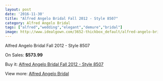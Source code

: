 ```yaml
---
layout: post
date: '2016-11-30'
title: "Alfred Angelo Bridal Fall 2012 - Style 8507"
category: Alfred Angelo Bridal
tags: ["alfred","wedding","elegant","demure","bridal"]
image: http://www.idealgown.com/3652-thickbox_default/alfred-angelo-bridal-fall-2012-style-8507.jpg
---
```

Alfred Angelo Bridal Fall 2012 - Style 8507

On Sales: **$573.99**
<a href="https://www.idealgown.com/en/alfred-angelo-bridal/1723-alfred-angelo-bridal-fall-2012-style-8507.html"><amp-img layout="responsive" width="600" height="600" src="//www.idealgown.com/3652-thickbox_default/alfred-angelo-bridal-fall-2012-style-8507.jpg" alt="Alfred Angelo Bridal Fall 2012 - Style 8507 0" /></a>
<a href="https://www.idealgown.com/en/alfred-angelo-bridal/1723-alfred-angelo-bridal-fall-2012-style-8507.html"><amp-img layout="responsive" width="600" height="600" src="//www.idealgown.com/3654-thickbox_default/alfred-angelo-bridal-fall-2012-style-8507.jpg" alt="Alfred Angelo Bridal Fall 2012 - Style 8507 1" /></a>
<a href="https://www.idealgown.com/en/alfred-angelo-bridal/1723-alfred-angelo-bridal-fall-2012-style-8507.html"><amp-img layout="responsive" width="600" height="600" src="//www.idealgown.com/3653-thickbox_default/alfred-angelo-bridal-fall-2012-style-8507.jpg" alt="Alfred Angelo Bridal Fall 2012 - Style 8507 2" /></a>

Buy it: [Alfred Angelo Bridal Fall 2012 - Style 8507](https://www.idealgown.com/en/alfred-angelo-bridal/1723-alfred-angelo-bridal-fall-2012-style-8507.html "Alfred Angelo Bridal Fall 2012 - Style 8507")

View more: [Alfred Angelo Bridal](https://www.idealgown.com/en/28-alfred-angelo-bridal "Alfred Angelo Bridal")